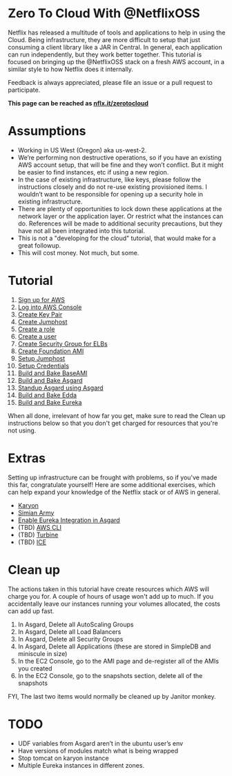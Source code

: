 # Zero To Cloud With @NetflixOSS

Netflix has released a multitude of tools and applications to help in using the Cloud. Being infrastructure, they are
more difficult to setup that just consuming a client library like a JAR in Central. In general, each application
can run independently, but they work better together. This tutorial is focused on bringing up the @NetflixOSS stack
 on a fresh AWS account, in a similar style to how Netflix does it internally. 

Feedback is always appreciated, please file an issue or a pull request to participate.

**This page can be reached as [nflx.it/zerotocloud](http://nflx.it/zerotocloud)**

# Assumptions

* Working in US West (Oregon) aka us-west-2.
* We’re performing non destructive operations, so if you have an existing AWS account setup, that will be fine and they won’t conflict. But it might be easier to find instances, etc if using a new region.
* In the case of existing infrastructure, like keys, please follow the instructions closely and do not re-use existing provisioned items. I wouldn’t want to be responsible for opening up a security hole in existing infrastructure.
* There are plenty of opportunities to lock down these applications at the network layer or the application layer. Or restrict what the instances can do. References will be made to additional security precautions, but they have not all been integrated into this tutorial.
* This is not a "developing for the cloud" tutorial, that would make for a great followup.
* This will cost money. Not much, but some.

# Tutorial

1. [Sign up for AWS](tutorial/Signup.md)
2. [Log into AWS Console](tutorial/Login.md)
3. [Create Key Pair](tutorial/Keypair.md)
4. [Create Jumphost](tutorial/Jumphost.md)
5. [Create a role](tutorial/CreateRole.md)
6. [Create a user](tutorial/CreateUser.md)
7. [Create Security Group for ELBs](tutorial/SecurityGroups.md)
8. [Create Foundation AMI](tutorial/FoundationAMI.md)
9. [Setup Jumphost](tutorial/SshJumphost.md)
10. [Setup Credentials](tutorial/Credentials.md)
11. [Build and Bake BaseAMI](tutorial/BaseAMI.md)
12. [Build and Bake Asgard](tutorial/AsgardBake.md)
13. [Standup Asgard using Asgard](tutorial/AsgardStandalone.md)
14. [Build and Bake Edda](tutorial/Edda.md)
15. [Build and Bake Eureka](tutorial/Eureka.md)

When all done, irrelevant of how far you get, make sure to read the Clean up instructions below so that you don't get charged for resources that you're not using.

# Extras

Setting up infrastructure can be frought with problems, so if you've made this far, congratulate yourself!
Here are some additional exercises, which can help expand your knowledge of the Netflix stack or of AWS in general.

* [Karyon](tutorial/Karyon.md)
* [Simian Army](tutorial/SimianArmy.md)
* [Enable Eureka Integration in Asgard](tutorial/EurekaAsgard.md)
* (TBD) [AWS CLI](tutorial/AwsCli.md)
* (TBD) [Turbine](tutorial/Turbine.md)
* (TBD) [ICE](tutorial/ICE.md)

# Clean up

The actions taken in this tutorial have create resources which AWS will charge you for. 
A couple of hours of usage won't add up to much.
If you accidentally leave our instances running your volumes allocated, the costs can add up fast. 

1. In Asgard, Delete all AutoScaling Groups
2. In Asgard, Delete all Load Balancers
3. In Asgard, Delete all Security Groups
4. In Asgard, Delete all Applications (these are stored in SimpleDB and miniscule in size)
5. In the EC2 Console, go to the AMI page and de-register all of the AMIs you created
6. In the EC2 Console, go to the snapshots section, delete all of the snapshots

FYI, The last two items would normally be cleaned up by Janitor monkey.

# TODO

* UDF variables from Asgard aren’t in the ubuntu user’s env
* Have versions of modules match what is being wrapped
* Stop tomcat on karyon instance
* Multiple Eureka instances in different zones.
